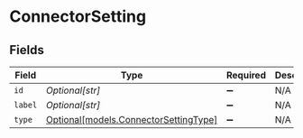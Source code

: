 # ConnectorSetting


## Fields

| Field                                                                      | Type                                                                       | Required                                                                   | Description                                                                | Example                                                                    |
| -------------------------------------------------------------------------- | -------------------------------------------------------------------------- | -------------------------------------------------------------------------- | -------------------------------------------------------------------------- | -------------------------------------------------------------------------- |
| `id`                                                                       | *Optional[str]*                                                            | :heavy_minus_sign:                                                         | N/A                                                                        | pipeline_id                                                                |
| `label`                                                                    | *Optional[str]*                                                            | :heavy_minus_sign:                                                         | N/A                                                                        | Pipeline                                                                   |
| `type`                                                                     | [Optional[models.ConnectorSettingType]](../models/connectorsettingtype.md) | :heavy_minus_sign:                                                         | N/A                                                                        | select                                                                     |